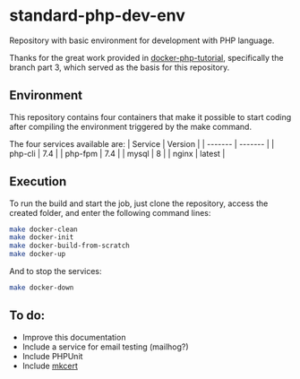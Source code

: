 # standard-php-dev-env
Repository with basic environment for development with PHP language.

Thanks for the great work provided in [docker-php-tutorial](https://github.com/paslandau/docker-php-tutorial/tree/part_3_structuring-the-docker-setup-for-php-projects), specifically the branch part 3, which served as the basis for this repository.

## Environment
This repository contains four containers that make it possible to start coding after compiling the environment triggered by the make command.

The four services available are:
| Service | Version |
| ------- | ------- |
| php-cli | 7.4 |
| php-fpm | 7.4 |
| mysql | 8 |
| nginx | latest |

## Execution
To run the build and start the job, just clone the repository, access the created folder, and enter the following command lines:
```sh
make docker-clean
make docker-init
make docker-build-from-scratch
make docker-up
```
And to stop the services:
```sh
make docker-down
```

## To do:
* Improve this documentation
* Include a service for email testing (mailhog?)
* Include PHPUnit
* Include [mkcert](https://github.com/FiloSottile/mkcert#linux)
